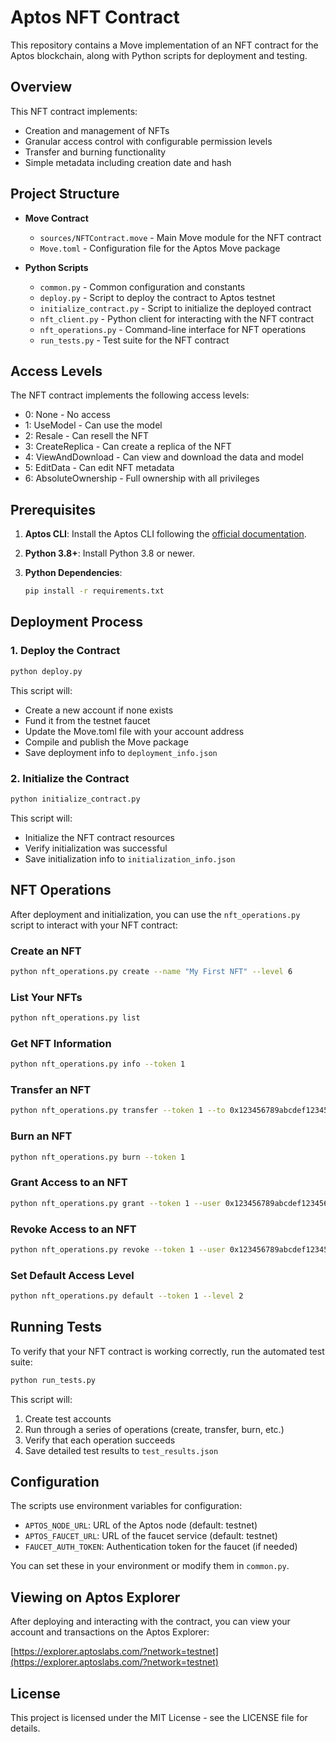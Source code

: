 # Aptos NFT Contract

This repository contains a Move implementation of an NFT contract for the Aptos blockchain, along with Python scripts for deployment and testing.

## Overview

This NFT contract implements:

- Creation and management of NFTs
- Granular access control with configurable permission levels
- Transfer and burning functionality
- Simple metadata including creation date and hash

## Project Structure

- **Move Contract**
  - `sources/NFTContract.move` - Main Move module for the NFT contract
  - `Move.toml` - Configuration file for the Aptos Move package

- **Python Scripts**
  - `common.py` - Common configuration and constants
  - `deploy.py` - Script to deploy the contract to Aptos testnet
  - `initialize_contract.py` - Script to initialize the deployed contract
  - `nft_client.py` - Python client for interacting with the NFT contract
  - `nft_operations.py` - Command-line interface for NFT operations
  - `run_tests.py` - Test suite for the NFT contract

## Access Levels

The NFT contract implements the following access levels:

- 0: None - No access
- 1: UseModel - Can use the model
- 2: Resale - Can resell the NFT
- 3: CreateReplica - Can create a replica of the NFT
- 4: ViewAndDownload - Can view and download the data and model
- 5: EditData - Can edit NFT metadata
- 6: AbsoluteOwnership - Full ownership with all privileges

## Prerequisites

1. **Aptos CLI**: Install the Aptos CLI following the [official documentation](https://aptos.dev/tools/aptos-cli/install/).

2. **Python 3.8+**: Install Python 3.8 or newer.

3. **Python Dependencies**:
   ```bash
   pip install -r requirements.txt
   ```

## Deployment Process

### 1. Deploy the Contract

```bash
python deploy.py
```

This script will:
- Create a new account if none exists
- Fund it from the testnet faucet
- Update the Move.toml file with your account address
- Compile and publish the Move package
- Save deployment info to `deployment_info.json`

### 2. Initialize the Contract

```bash
python initialize_contract.py
```

This script will:
- Initialize the NFT contract resources
- Verify initialization was successful
- Save initialization info to `initialization_info.json`

## NFT Operations

After deployment and initialization, you can use the `nft_operations.py` script to interact with your NFT contract:

### Create an NFT

```bash
python nft_operations.py create --name "My First NFT" --level 6
```

### List Your NFTs

```bash
python nft_operations.py list
```

### Get NFT Information

```bash
python nft_operations.py info --token 1
```

### Transfer an NFT

```bash
python nft_operations.py transfer --token 1 --to 0x123456789abcdef123456789abcdef
```

### Burn an NFT

```bash
python nft_operations.py burn --token 1
```

### Grant Access to an NFT

```bash
python nft_operations.py grant --token 1 --user 0x123456789abcdef123456789abcdef --level 4
```

### Revoke Access to an NFT

```bash
python nft_operations.py revoke --token 1 --user 0x123456789abcdef123456789abcdef
```

### Set Default Access Level

```bash
python nft_operations.py default --token 1 --level 2
```

## Running Tests

To verify that your NFT contract is working correctly, run the automated test suite:

```bash
python run_tests.py
```

This script will:
1. Create test accounts
2. Run through a series of operations (create, transfer, burn, etc.)
3. Verify that each operation succeeds
4. Save detailed test results to `test_results.json`

## Configuration

The scripts use environment variables for configuration:

- `APTOS_NODE_URL`: URL of the Aptos node (default: testnet)
- `APTOS_FAUCET_URL`: URL of the faucet service (default: testnet)
- `FAUCET_AUTH_TOKEN`: Authentication token for the faucet (if needed)

You can set these in your environment or modify them in `common.py`.

## Viewing on Aptos Explorer

After deploying and interacting with the contract, you can view your account and transactions on the Aptos Explorer:

[https://explorer.aptoslabs.com/?network=testnet](https://explorer.aptoslabs.com/?network=testnet)

## License

This project is licensed under the MIT License - see the LICENSE file for details.